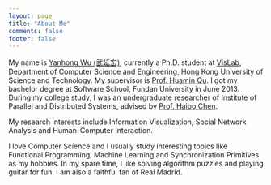 ```yaml
---
layout: page
title: "About Me"
comments: false
footer: false
---
```

My name is [Yanhong Wu (武延宏)](http://yhwu.me), currently a Ph.D. student at
[VisLab](http://vis.cse.ust.hk), Department of Computer Science and Engineering, Hong Kong University of
Science and Technology. My supervisor is [Prof. Huamin Qu](http://huamin.org). I got my bachelor
degree at Software School, Fundan University in June 2013. During my college
study, I was an undergraduate researcher of Institute of Parallel and
Distributed Systems, advised by [Prof. Haibo Chen](http://ipads.se.sjtu.edu.cn/pub/members/haibo_chen).

My research interests include Information Visualization, Social Network
Analysis and Human-Computer Interaction.

I love Computer Science and I usually study interesting topics like
Functional Programming, Machine Learning and Synchronization Primitives as
my hobbies. In my spare time, I like solving algorithm puzzles and playing
guitar for fun. I am also a faithful fan of Real Madrid.
